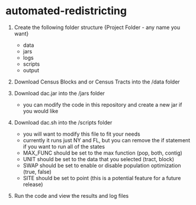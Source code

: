 # automated-redistricting

1. Create the following folder structure
  {Project Folder - any name you want}
      - data
      - jars
      - logs
      - scripts
      - output
2. Download Census Blocks and or Census Tracts into the /data folder
3. Download dac.jar into the /jars folder
      - you can modify the code in this repository and create a new jar if you would like
4. Download dac.sh into the /scripts folder
      - you will want to modify this file to fit your needs
      - currently it runs just NY and FL, but you can remove the if statement if you want to run all of the states
      - MAX_FUNC should be set to the max function (pop, both, contig)
      - UNIT should be set to the data that you selected (tract, block)
      - SWAP should be set to enable or disable population optimization (true, false)
      - SITE should be set to point (this is a potential feature for a future release)
  
 5. Run the code and view the results and log files
